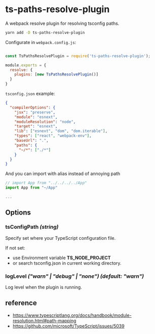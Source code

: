 # ts-paths-resolve-plugin

A webpack resolve plugin for resolving tsconfig paths.

```sh
yarn add -D ts-paths-resolve-plugin
```

Configurate in `webpack.config.js`:

```js

const TsPathsResolvePlugin = require('ts-paths-resolve-plugin');

module.exports = {
  resolve: {
    plugins: [new TsPathsResolvePlugin()]
  }
}
```

`tsconfig.json` example:

```json
{
  "compilerOptions": {
    "jsx": "preserve",
    "module": "esnext",
    "moduleResolution": "node",
    "target": "esnext",
    "lib": ["esnext", "dom", "dom.iterable"],
    "types": ["react", "webpack-env"],
    "baseUrl": ".",
    "paths": {
      "~/*": ["./*"]
    }
  }
}

```

And you can import with alias instead of annoying path

```js
// import App from "../../../../App"
import App from "~/App"

...

```

## Options

### tsConfigPath _(string)_

Specify set where your TypeScript configuration file.

If not set:

- use Environment variable **TS_NODE_PROJECT**
- or search tsconfig.json in current working directory.

### logLevel _("warn" | "debug" | "none") (default: "warn")_

Log level when the plugin is running.

## reference

- https://www.typescriptlang.org/docs/handbook/module-resolution.html#path-mapping
- https://github.com/microsoft/TypeScript/issues/5039
